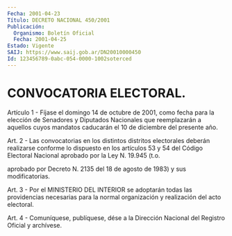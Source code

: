 ```yaml
---
Fecha: 2001-04-23
Título: DECRETO NACIONAL 450/2001
Publicación:
  Organismo: Boletín Oficial
  Fecha: 2001-04-25
Estado: Vigente
SAIJ: https://www.saij.gob.ar/DN20010000450
Id: 123456789-0abc-054-0000-1002soterced
---
```

# CONVOCATORIA ELECTORAL.

<a id="1"></a>
Artículo 1 - Fíjase el domingo 14 de octubre de 2001, como fecha para  la  elección    de  Senadores  y  Diputados  Nacionales que reemplazarán a aquellos  cuyos  mandatos  caducarán  el  10  de diciembre del presente año.

<a id="2"></a>
Art.  2 - Las convocatorias en los distintos distritos electorales deberán  realizarse  conforme lo dispuesto en los artículos 53 y 54 del Código Electoral  Nacional  aprobado  por la Ley N. 19.945 (t.o.

aprobado  por  Decreto N. 2135  del 18 de agosto  de  1983)  y  sus modificatorias.

<a id="3"></a>
Art.  3 - Por el MINISTERIO DEL INTERIOR  se  adoptarán  todas  las providencias  necesarias  para la normal organización y realización del acto electoral.

<a id="4"></a>
Art. 4 - Comuníquese, publíquese,  dése a la Dirección Nacional del Registro Oficial y archívese.
